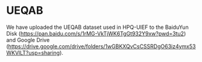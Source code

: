 # UEQAB
We have uploaded the UEQAB dataset used in HPQ-UIEF to the BaiduYun Disk (https://pan.baidu.com/s/1rMG-VkTjWK6TgGt932Y9xw?pwd=3tu2) and Google Drive (https://drive.google.com/drive/folders/1wGBKXQvCsCSSRDgO63iz4ymx53WKVlLT?usp=sharing).
